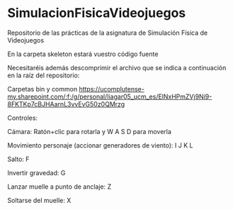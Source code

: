 # SimulacionFisicaVideojuegos
Repositorio de las prácticas de la asignatura de Simulación Física de Videojuegos

En la carpeta skeleton estará vuestro código fuente

Necesitaréis además descomprimir el archivo que se indica a continuación en la raíz del repositorio:

Carpetas bin y common https://ucomplutense-my.sharepoint.com/:f:/g/personal/liagar05_ucm_es/ElNxHPmZVj9Ni9-8FKTKp7cBJHAarnL3vvEvG50z0QMrzg


Controles:

Cámara: Ratón+clic para rotarla y W A S D para moverla

Movimiento personaje (accionar generadores de viento): I J K L

Salto: F

Invertir gravedad: G

Lanzar muelle a punto de anclaje: Z

Soltarse del muelle: X
